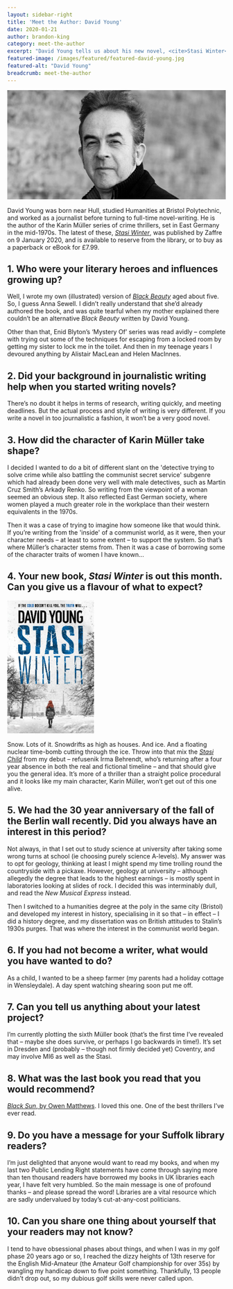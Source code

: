 ```yaml
---
layout: sidebar-right
title: 'Meet the Author: David Young'
date: 2020-01-21
author: brandon-king
category: meet-the-author
excerpt: "David Young tells us about his new novel, <cite>Stasi Winter</cite>, and how he came to write thrillers about a female detective in communist East Germany."
featured-image: /images/featured/featured-david-young.jpg
featured-alt: "David Young"
breadcrumb: meet-the-author
---
```


![David Young](/images/featured/featured-david-young.jpg)

David Young was born near Hull, studied Humanities at Bristol Polytechnic, and worked as a journalist before turning to full-time novel-writing. He is the author of the Karin Müller series of crime thrillers, set in East Germany in the mid-1970s. The latest of these, [<cite>Stasi Winter</cite>](https://suffolk.spydus.co.uk/cgi-bin/spydus.exe/ENQ/OPAC/BIBENQ?BRN=2670513), was published by Zaffre on 9 January 2020, and is available to reserve from the library, or to buy as a paperback or eBook for £7.99.

## 1. Who were your literary heroes and influences growing up?

Well, I wrote my own (illustrated) version of [<cite>Black Beauty</cite>](https://suffolk.spydus.co.uk/cgi-bin/spydus.exe/ENQ/OPAC/BIBENQ?BRN=1789057) aged about five. So, I guess Anna Sewell. I didn’t really understand that she’d already authored the book, and was quite tearful when my mother explained there couldn’t be an alternative <cite>Black Beauty</cite> written by David Young.

Other than that, Enid Blyton’s ‘Mystery Of’ series was read avidly – complete with trying out some of the techniques for escaping from a locked room by getting my sister to lock me in the toilet. And then in my teenage years I devoured anything by Alistair MacLean and Helen MacInnes.

## 2. Did your background in journalistic writing help when you started writing novels?

There’s no doubt it helps in terms of research, writing quickly, and meeting deadlines. But the actual process and style of writing is very different. If you write a novel in too journalistic a fashion, it won’t be a very good novel.

## 3. How did the character of Karin Müller take shape?

I decided I wanted to do a bit of different slant on the 'detective trying to solve crime while also battling the communist secret service' subgenre which had already been done very well with male detectives, such as Martin Cruz Smith’s Arkady Renko. So writing from the viewpoint of a woman seemed an obvious step. It also reflected East German society, where women played a much greater role in the workplace than their western equivalents in the 1970s.

Then it was a case of trying to imagine how someone like that would think. If you’re writing from the 'inside' of a communist world, as it were, then your character needs – at least to some extent – to support the system. So that’s where Müller’s character stems from. Then it was a case of borrowing some of the character traits of women I have known...

## 4. Your new book, <cite>Stasi Winter</cite> is out this month. Can you give us a flavour of what to expect?

<a href="https://suffolk.spydus.co.uk/cgi-bin/spydus.exe/ENQ/OPAC/BIBENQ?BRN=2670513"><img src="/images/featured/featured-stasi-winter.jpg" alt="Stasi Winter" class="mw-40 {% include /c/img-float-right.html %}" /></a>

Snow. Lots of it. Snowdrifts as high as houses. And ice. And a floating nuclear time-bomb cutting through the ice. Throw into that mix the [<cite>Stasi Child</cite>](https://suffolk.spydus.co.uk/cgi-bin/spydus.exe/ENQ/OPAC/BIBENQ?BRN=1890642) from my debut – refusenik Irma Behrendt, who’s returning after a four year absence in both the real and fictional timeline – and that should give you the general idea. It’s more of a thriller than a straight police procedural and it looks like my main character, Karin Müller, won’t get out of this one alive.

## 5. We had the 30 year anniversary of the fall of the Berlin wall recently. Did you always have an interest in this period?

Not always, in that I set out to study science at university after taking some wrong turns at school (ie choosing purely science A-levels). My answer was to opt for geology, thinking at least I might spend my time trolling round the countryside with a pickaxe. However, geology at university – although allegedly the degree that leads to the highest earnings – is mostly spent in laboratories looking at slides of rock. I decided this was interminably dull, and read the <cite>New Musical Express</cite> instead.

 Then I switched to a humanities degree at the poly in the same city (Bristol) and developed my interest in history, specialising in it so that – in effect – I did a history degree, and my dissertation was on British attitudes to Stalin’s 1930s purges. That was where the interest in the communist world began.

## 6. If you had not become a writer, what would you have wanted to do?

As a child, I wanted to be a sheep farmer (my parents had a holiday cottage in Wensleydale). A day spent watching shearing soon put me off.

## 7. Can you tell us anything about your latest project?

I’m currently plotting the sixth Müller book (that’s the first time I’ve revealed that – maybe she does survive, or perhaps I go backwards in time!). It’s set in Dresden and (probably – though not firmly decided yet) Coventry, and may involve MI6 as well as the Stasi.

## 8. What was the last book you read that you would recommend?

[<cite>Black Sun</cite>, by Owen Matthews](https://suffolk.spydus.co.uk/cgi-bin/spydus.exe/ENQ/OPAC/BIBENQ?BRN=2589909). I loved this one. One of the best thrillers I’ve ever read.

## 9. Do you have a message for your Suffolk library readers?

I’m just delighted that anyone would want to read my books, and when my last two Public Lending Right statements have come through saying more than ten thousand readers have borrowed my books in UK libraries each year, I have felt very humbled. So the main message is one of profound thanks – and please spread the word! Libraries are a vital resource which are sadly undervalued by today’s cut-at-any-cost politicians.

## 10. Can you share one thing about yourself that your readers may not know?

I tend to have obsessional phases about things, and when I was in my golf phase 20 years ago or so, I reached the dizzy heights of 13th reserve for the English Mid-Amateur (the Amateur Golf championship for over 35s) by wangling my handicap down to five point something. Thankfully, 13 people didn’t drop out, so my dubious golf skills were never called upon.
